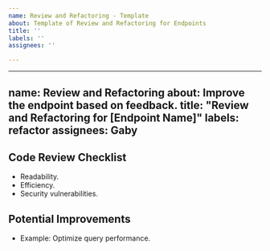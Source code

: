 ```yaml
---
name: Review and Refactoring - Template
about: Template of Review and Refactoring for Endpoints
title: ''
labels: ''
assignees: ''

---
```


---
name: Review and Refactoring
about: Improve the endpoint based on feedback.
title: "Review and Refactoring for [Endpoint Name]"
labels: refactor
assignees: Gaby
---

## **Code Review Checklist**
- Readability.
- Efficiency.
- Security vulnerabilities.

## **Potential Improvements**
- Example: Optimize query performance.
